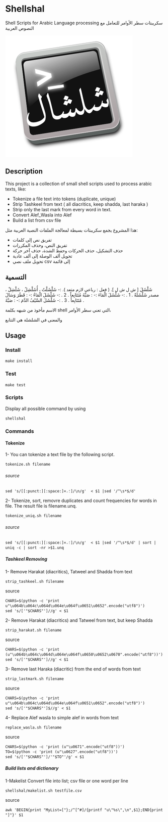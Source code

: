 # Shellshal
Shell Scripts for Arabic Language processing
سكريبتات سطر الأوامر للتعامل مع النصوص العربية

![shellshel logo](logo.png  "shellshel logo")

## Description
This project is a collection of small shell scripts used to process arabic texts, like:

- Tokenize a file text into tokens (duplicate, unique)
- Strip Tashkeel from text ( all diacritics, keep shadda, last haraka )
- Strip only the last mark from every word in text.
- Convert Alef_Wasla into Alef
- Build a list from csv file

هذا المشروع يجمع سكريبتات بسيطة لمعالجة الملفات النصية العربية مثل:

- تفريق نص إلى كلمات
- تفريق النص، وحذف المكررات
- حذف التشكيل، حذف الحركات وحفظ الشدة، حذف آخر حركة
- تحويل ألف الوصلة إلى ألف عادية
- تحويل ملف نصي csv إلى قائمة

## التسمية
شَلْشَلَ
    [ ش ل ش ل ]. ( فعل : رباعي لازم متعد ). :- شَلْشَلْتُ ، أُشَلْشِلُ ، شَلْشِلْ ، مصدر شَلْشَلَةٌ .
    1 . :- شَلْشَلَ الْمَاءَ :- : صَبَّهُ مُتَتَابِعاً .
    2 . :- شَلْشَلَ الْمَاءُ :- : قَطَرَ وَسَالَ مُتَتَابِعاً .
    3 . :- شَلْشَلَ السَّيْفُ الدَّمَ :- : صَبَّهُ .
    
الاسم مأخوذ من شبهه بكلمة shell التي تعني سطر الأوامر، 

والمعنى في الشلشلة هي التتابع

## Usage

### Install

```shell
make install
```
### Test
```shell
make test
```
### Scripts

Display all possible command by using 

```shell
shellshal
```

### Commands

#### Tokenize

1- You can tokenize a text file by the following script.
```
tokenize.sh filename
```
###### source
```shell
sed 's/[[:punct:][:space:]×،؛]/\n/g'  < $1 |sed '/^\s*$/d'
```

2- Tokenize, sort, removre duplicates and count frequencies for words in file. The result file is filename.unq.
```
tokenize_uniq.sh filename
```
###### source
```shell
sed 's/[[:punct:][:space:]×،؛]/\n/g'  < $1 |sed '/^\s*$/d' | sort | uniq -c | sort -nr >$1.unq
```

##### Tashkeel Removing
1- Remove Harakat (diacritics), Tatweel and Shadda from text

```
strip_tashkeel.sh filename
```
source

```shell
CHARS=$(python -c 'print u"\u064b\u064c\u064d\u064e\u064f\u0651\u0652".encode("utf8")')
sed 's/['"$CHARS"']//g' < $1
```

2- Remove Harakat (diacritics) and Tatweel  from text, but keep Shadda

```
strip_harakat.sh filename
```

source

```shell
CHARS=$(python -c 'print (u"\u064b\u064c\u064d\u064e\u064f\u0650\u0652\u0670".encode("utf8"))')
sed 's/['"$CHARS"']//g' < $1
```



3- Remove last Haraka (diacritic) from the end of words from text

```
strip_lastmark.sh filename
```
source

```shell
CHARS=$(python -c 'print u"\u064b\u064c\u064d\u064e\u064f\u0651\u0652".encode("utf8")')
sed 's/['"$CHARS"']$//g' < $1
```

4- Replace Alef wasla to simple alef in  words from text



```shell
replace_wasla.sh filename
```

source

```shell
CHARS=$(python -c 'print (u"\u0671".encode("utf8"))')
TO=$(python -c 'print (u"\u0627".encode("utf8"))')
sed 's/['"$CHARS"']/'"$TO"'/g' < $1
```

##### Build lists and dictionary

1-Makelist Convert file into list; csv file or one word per line

```
shellshal/makelist.sh testfile.csv
```
source

```
awk 'BEGIN{print "MyList=["};/^[^#]/{printf "u\"%s\",\n",$1};END{print "]"}' $1
```
